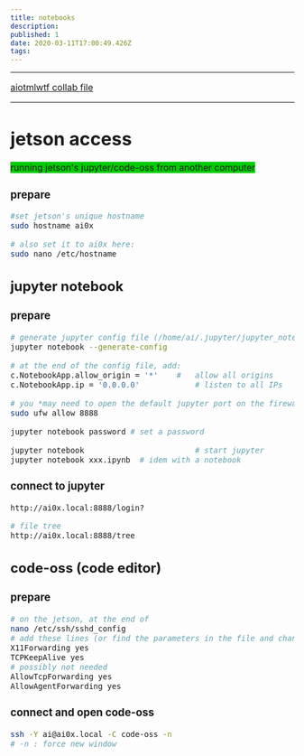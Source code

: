 ```yaml
---
title: notebooks
description: 
published: 1
date: 2020-03-11T17:00:49.426Z
tags: 
---
```



--- 
<span style="background-color:#0c0; font-size: 16px;">
  
  [aiotmlwtf collab file](https://colab.research.google.com/drive/1sGN0DJSlKNzfi7-FYYwG42rcDu0PgaYN) 
</span>

---

# jetson access

<span style="background-color:#0c0; font-size: 16px;">
  running jetson's jupyter/code-oss from another computer
</span>

### prepare
```bash
#set jetson's unique hostname
sudo hostname ai0x

# also set it to ai0x here:
sudo nano /etc/hostname
```

## **jupyter notebook**
### prepare
```bash
# generate jupyter config file (/home/ai/.jupyter/jupyter_notebook_config.py)
jupyter notebook --generate-config

# at the end of the config file, add:
c.NotebookApp.allow_origin = '*' 	#	allow all origins
c.NotebookApp.ip = '0.0.0.0' 			# listen to all IPs

# you *may need to open the default jupyter port on the firewall: tcp:8888, eg, ufw
sudo ufw allow 8888 

jupyter notebook password # set a password

jupyter notebook 				 		# start jupyter
jupyter notebook xxx.ipynb 	# idem with a notebook
```
### connect to jupyter
```bash
http://ai0x.local:8888/login?

# file tree
http://ai0x.local:8888/tree
```

## **code-oss (code editor)**
### prepare
```bash
# on the jetson, at the end of
nano /etc/ssh/sshd_config
# add these lines (or find the parameters in the file and change to):
X11Forwarding yes
TCPKeepAlive yes
# possibly not needed
AllowTcpForwarding yes
AllowAgentForwarding yes
```
### connect and open code-oss
```bash
ssh -Y ai@ai0x.local -C code-oss -n
# -n : force new window
```
